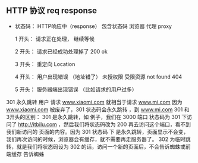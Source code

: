 ## HTTP 协议 req response
- 状态码： HTTP响应中（response） 包含状态码
    浏览器 代理 proxy

    1 开头： 请求正在处理， 继续等候

    2 开头： 请求已经成功处理掉了      200 ok

    3 开头： 重定向  Location

    4 开头： 用户出现错误 （地址错了） 未授权限 受限资源 not found 404

    5 开头： 服务器端出现错误 （比如请求的用户过多）


301 永久跳转
用户 请求 www.xiaomi.com 就相当于请求  www.mi.com
因为 www.xiaomi.com 被废弃了，301 状态码会永久跳转 ，到 www.mi.com
301 和 3开头的区别：
    301 是永久跳转，如 例子，我们在 3000 端口 状态码为 301 下访问了 http://itbilu.com ，然后我们将状态码改为 200 再去访问这个端口，看不到我们新访问的 页面的内容。因为 301 状态码 下 是永久跳转，页面显示不会变，我们再次访问的时候，浏览器会有缓存，就不需要再走服务器了。
    302 为临时跳转，就是我们将状态码设为 302 的话，访问一个新的页面后，不会告诉蜘蛛或前端缓存
告诉蜘蛛
